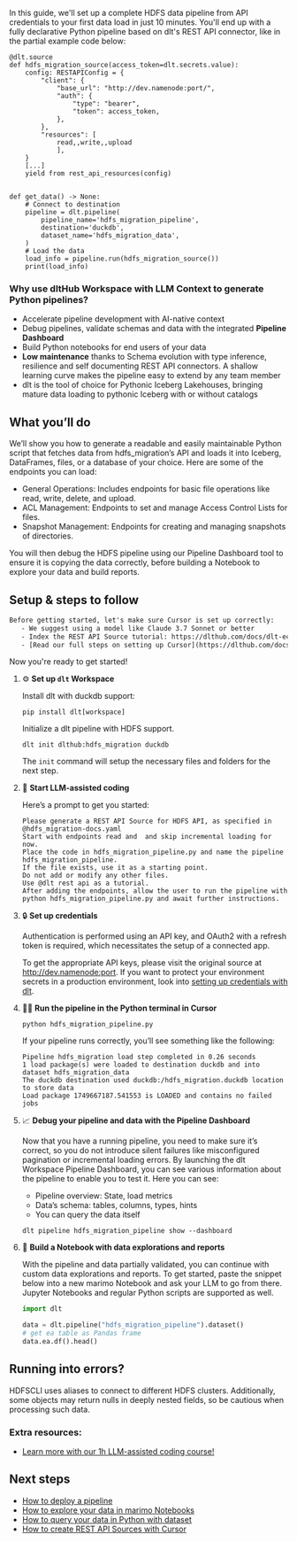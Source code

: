 In this guide, we'll set up a complete HDFS data pipeline from API credentials to your first data load in just 10 minutes. You'll end up with a fully declarative Python pipeline based on dlt's REST API connector, like in the partial example code below:

```python-outcome
@dlt.source
def hdfs_migration_source(access_token=dlt.secrets.value):
    config: RESTAPIConfig = {
        "client": {
            "base_url": "http://dev.namenode:port/",
            "auth": {
                "type": "bearer",
                "token": access_token,
            },
        },
        "resources": [
            read,,write,,upload
            ],
    }
    [...]
    yield from rest_api_resources(config)


def get_data() -> None:
    # Connect to destination
    pipeline = dlt.pipeline(
        pipeline_name='hdfs_migration_pipeline',
        destination='duckdb',
        dataset_name='hdfs_migration_data', 
    )
    # Load the data
    load_info = pipeline.run(hdfs_migration_source())
    print(load_info) 
```

### Why use dltHub Workspace with LLM Context to generate Python pipelines?

- Accelerate pipeline development with AI-native context
- Debug pipelines, validate schemas and data with the integrated **Pipeline Dashboard**
- Build Python notebooks for end users of your data
- **Low maintenance** thanks to Schema evolution with type inference, resilience and self documenting REST API connectors. A shallow learning curve makes the pipeline easy to extend by any team member
- dlt is the tool of choice for Pythonic Iceberg Lakehouses, bringing mature data loading to pythonic Iceberg with or without catalogs

## What you’ll do

We’ll show you how to generate a readable and easily maintainable Python script that fetches data from hdfs_migration’s API and loads it into Iceberg, DataFrames, files, or a database of your choice. Here are some of the endpoints you can load:

- General Operations: Includes endpoints for basic file operations like read, write, delete, and upload.
- ACL Management: Endpoints to set and manage Access Control Lists for files.
- Snapshot Management: Endpoints for creating and managing snapshots of directories.

You will then debug the HDFS pipeline using our Pipeline Dashboard tool to ensure it is copying the data correctly, before building a Notebook to explore your data and build reports.

## Setup & steps to follow

```default
Before getting started, let's make sure Cursor is set up correctly:
   - We suggest using a model like Claude 3.7 Sonnet or better
   - Index the REST API Source tutorial: https://dlthub.com/docs/dlt-ecosystem/verified-sources/rest_api/ and add it to context as **@dlt rest api**
   - [Read our full steps on setting up Cursor](https://dlthub.com/docs/dlt-ecosystem/llm-tooling/cursor-restapi#23-configuring-cursor-with-documentation)
```

Now you're ready to get started!

1. ⚙️ **Set up `dlt` Workspace**
    
    Install dlt with duckdb support:
    ```shell
    pip install dlt[workspace]
    ```

    Initialize a dlt pipeline with HDFS support.
    ```shell
    dlt init dlthub:hdfs_migration duckdb
    ```

    The `init` command will setup the necessary files and folders for the next step.
    
2. 🤠 **Start LLM-assisted coding**
    
    Here’s a prompt to get you started:
    
    ```prompt
    Please generate a REST API Source for HDFS API, as specified in @hdfs_migration-docs.yaml 
    Start with endpoints read and  and skip incremental loading for now. 
    Place the code in hdfs_migration_pipeline.py and name the pipeline hdfs_migration_pipeline. 
    If the file exists, use it as a starting point. 
    Do not add or modify any other files. 
    Use @dlt rest api as a tutorial. 
    After adding the endpoints, allow the user to run the pipeline with python hdfs_migration_pipeline.py and await further instructions.
    ```

    
3. 🔒 **Set up credentials** 
    
    Authentication is performed using an API key, and OAuth2 with a refresh token is required, which necessitates the setup of a connected app.
    
    To get the appropriate API keys, please visit the original source at http://dev.namenode:port.
    If you want to protect your environment secrets in a production environment, look into [setting up credentials with dlt](https://dlthub.com/docs/walkthroughs/add_credentials).
    
4. 🏃‍♀️ **Run the pipeline in the Python terminal in Cursor**
    
    ```shell
    python hdfs_migration_pipeline.py
    ```
    
    If your pipeline runs correctly, you’ll see something like the following:
    
    ```shell
    Pipeline hdfs_migration load step completed in 0.26 seconds
    1 load package(s) were loaded to destination duckdb and into dataset hdfs_migration_data
    The duckdb destination used duckdb:/hdfs_migration.duckdb location to store data
    Load package 1749667187.541553 is LOADED and contains no failed jobs
    ```
    
5. 📈 **Debug your pipeline and data with the Pipeline Dashboard**

    Now that you have a running pipeline, you need to make sure it’s correct, so you do not introduce silent failures like misconfigured pagination or incremental loading errors. By launching the dlt Workspace Pipeline Dashboard, you can see various information about the pipeline to enable you to test it. Here you can see:
    - Pipeline overview: State, load metrics
    - Data’s schema: tables, columns, types, hints
    - You can query the data itself
    
    ```shell
    dlt pipeline hdfs_migration_pipeline show --dashboard
    ```
    
6. 🐍 **Build a Notebook with data explorations and reports**

    With the pipeline and data partially validated, you can continue with custom data explorations and reports. To get started, paste the snippet below into a new marimo Notebook and ask your LLM to go from there. Jupyter Notebooks and regular Python scripts are supported as well.

    
    ```python
    import dlt

   data = dlt.pipeline("hdfs_migration_pipeline").dataset()
   # get ea table as Pandas frame
   data.ea.df().head()
    ```

## Running into errors?

HDFSCLI uses aliases to connect to different HDFS clusters. Additionally, some objects may return nulls in deeply nested fields, so be cautious when processing such data.

### Extra resources:

- [Learn more with our 1h LLM-assisted coding course!](https://www.youtube.com/watch?v=GGid70rnJuM)

## Next steps

- [How to deploy a pipeline](https://dlthub.com/docs/walkthroughs/deploy-a-pipeline)
- [How to explore your data in marimo Notebooks](https://dlthub.com/docs/general-usage/dataset-access/marimo)
- [How to query your data in Python with dataset](https://dlthub.com/docs/general-usage/dataset-access/dataset)
- [How to create REST API Sources with Cursor](https://dlthub.com/docs/dlt-ecosystem/llm-tooling/cursor-restapi)